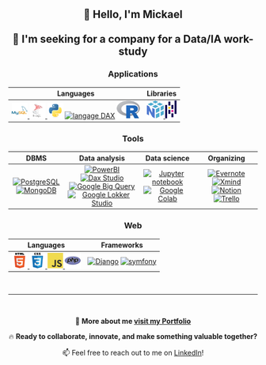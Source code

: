 <h2 Align="center"><b>👋 Hello, I'm Mickael</b><br><br>
🚀 I'm seeking for a company for a Data/IA work-study</h2>
<!-- <div align="center"><a href="https://github.com/MiKL5/artificialIntelligence"><img src="assets/hedgehog.jpg" height="300" alt="This is an ai-art"></a> -->
<div Align="center"><h3><b>Applications</b></h1>

Languages | Libraries
:-:|:-:
<a href="https://github.com/MiKL5/afpaDev"><!--<img src="https://www.vectorlogo.zone/logos/mariadb/mariadb-icon.svg" alt="mariadb" width="32" height="auto">--> <img src="https://raw.githubusercontent.com/devicons/devicon/master/icons/mysql/mysql-original-wordmark.svg" alt="MySql et Maria DB" width="32" height="auto"> </a> <a href="https://github.com/MiKL5/SQLserver/"><img src="assets/1982164.svg" alt="t-sql" width="32" height="auto"> </a> <a href="https://github.com/MiKL5/Python"><img src="https://raw.githubusercontent.com/devicons/devicon/master/icons/python/python-original.svg" alt="python" width="32" height="auto"  pointer-events="none"></a> <!--<a href="https://github.com/MiKL5/Python"><img src="https://raw.githubusercontent.com/MiKL5/PowerBI/refs/heads/master/assets/m.png" alt="langage M" height="32" height="auto"  pointer-events="none"></a>--> <a href="https://github.com/MiKL5/PowerBI"><img src="https://upload.wikimedia.org/wikipedia/commons/b/b9/DAX_logo.svg" alt="langage DAX" height="32" height="auto"  pointer-events="none"></a> <!-- <a href="https://github.com/MiKL5/devAppli"><img src="assets/swift.png" alt="Langage Swift" height="36px"></a> --> <a href="#"><img src="assets/r.svg.png" alt="Langage R" height="36px"></a> | <a href="#"> <img src="assets/NumPy.svg" alt="Bibliothèque Numpy" height="36px"> <img src="assets/Pandas.svg" alt="Bibliothèque Pandas" height="36px"> </a> </div>
<h3><b>Tools</b></h1>

DBMS | Data analysis | Data science | Organizing
:-:|:-:|:-:|:-:
<a href="https://github.com/MiKL5/PostgreSQL/"> <img src="https://upload.wikimedia.org/wikipedia/commons/thumb/2/29/Postgresql_elephant.svg/langfr-1920px-Postgresql_elephant.svg.png" alt="PostgreSQL" width="32" height=auto  pointer-events="none" /> </a> <!--<a href="https://github.com/MiKL5/TSQL"><img src="https://www.svgrepo.com/show/303229/microsoft-sql-server-logo.svg" alt="SQL Server" width="32"></a>--> <a href="https://github.com/MiKL5/MongoDB"> <img src="https://github.com/MiKL5/Business_Intelligence/raw/master/assets/mongodb_original_logo_icon_146424.svg" alt="MongoDB" width=auto height="32"  pointer-events="none" /> </a> | <a href="https://github.com/MiKL5/PowerBI/"> <img src="https://upload.wikimedia.org/wikipedia/commons/c/cf/New_Power_BI_Logo.svg" alt="PowerBI" width="32" height="auto" pointer-events="none" /> </a> <a href="https://github.com/MiKL5/PowerBI/"> <img src="https://daxstudio.org/img/daxstudio-logo-light.svg" alt="Dax Studio" width="32" height="auto" pointer-events="none" /> </a> <a href="#"> <img src="https://www.gstatic.com/bricks/image/d1a2346b57ea1c97bc4f8f01f289616f45c33d66bcd5b1372252fce3533cae4a.svg" alt="Google Big Query" height="36px"><img src="https://www.gstatic.com/analytics-lego/svg/ic_looker_studio.svg" alt="Google Lokker Studio" height="36px"> </a> | <a href ="#"><img src="https://upload.wikimedia.org/wikipedia/commons/3/38/Jupyter_logo.svg" alt="Jupyter notebook" width="32"><img src="https://upload.wikimedia.org/wikipedia/commons/d/d0/Google_Colaboratory_SVG_Logo.svg" alt="Google Colab" height="32"></a> | <a href="#"> <img src="https://www.svgrepo.com/download/475648/evernote-color.svg" alt="Evernote" width="32" height="auto"  pointer-events="none" /> <img src="https://assets.xmind.net/www/assets/images/xmind2022/xmind2022-logo-c945ae44d8.svg" alt="Xmind" width="32" height="auto"  pointer-events="none" /> <img src="https://www.svgrepo.com/download/452076/notion.svg" alt="Notion" width="32" height="auto"  pointer-events="none" /> <img src="https://www.svgrepo.com/download/303635/trello-logo.svg" alt="Trello" width="32" height="auto" pointer-events="none" /> </a></div>
<!-- <a href="#"><img src="https://upload.wikimedia.org/wikipedia/commons/4/4f/PhpMyAdmin_logo.svg" alt="phpmyadmin" width="32" height="auto" pointer-events="none" /> <img src="https://dbeaver.io/wp-content/uploads/2015/09/beaver-head.png" alt="Dbeaver" width=36 height=auto  pointer-events="none" /></a> -->
<h3><b>Web</b></h1>

Languages | Frameworks
:-:|:-:
<a href="https://github.com/MiKL5/afpaDev"> <img src="https://raw.githubusercontent.com/devicons/devicon/master/icons/html5/html5-original-wordmark.svg" alt="html5" width="32" height="32"  pointer-events="none" /> <img src="https://raw.githubusercontent.com/devicons/devicon/master/icons/css3/css3-original-wordmark.svg" alt="css3" width="32" height="32"  pointer-events="none" /> <img src="https://raw.githubusercontent.com/devicons/devicon/master/icons/javascript/javascript-original.svg" alt="javaScript" width="32" height="32"  pointer-events="none" /> </a> <a href="#"><img src="https://raw.githubusercontent.com/devicons/devicon/master/icons/php/php-original.svg" alt="php" width="32" height="auto"></a> | <a href="#"><img src="https://www.djangoproject.com/m/img/logos/django-logo-negative.svg" alt="Django" height="36px"></a> <a href="https://github.com/MiKL5/afpaDevSymfony"><img src="https://symfony.com/logos/symfony_black_03.svg" alt="symfony" width="32" height="auto"></a></div>
<br>
<hr><br>

🔗 **More about me [visit my Portfolio](https://mikl5.github.io/home/)**

🔥 **Ready to collaborate, innovate, and make something valuable together?**

📫 Feel free to reach out to me on [LinkedIn](https://www.linkedin.com/in/mikl5/)!